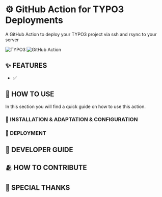 # ⚙ GitHub Action for TYPO3 Deployments

A GitHub Action to deploy your TYPO3 project via ssh and rsync to your server

![TYPO3](https://img.shields.io/static/v1?style=for-the-badge&message=V12&color=FF8700&logo=TYPO3&logoColor=white&label=TYPO3)
![GitHub Action](https://img.shields.io/badge/CI/CD-282a2e?style=for-the-badge&logo=githubactions&logoColor=367cfe&label=Github%20Action)

## ✨ FEATURES

- ✅ 

## 🔧 HOW TO USE

In this section you will find a quick guide on how to use this action.

### 🧪 INSTALLATION & ADAPTATION & CONFIGURATION

### 🚀 DEPLOYMENT

## 🔮 DEVELOPER GUIDE

## 🫂 HOW TO CONTRIBUTE

## 🧡 SPECIAL THANKS
